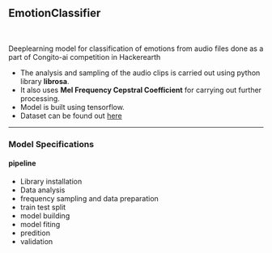 ## EmotionClassifier
<br>

Deeplearning model for classification of emotions from audio files done as a part of Congito-ai competition in Hackerearth
 * The analysis and sampling of the audio clips is carried out using python library **librosa**.
 * It also uses **Mel Frequency Cepstral Coefficient** for carrying out further processing.
 * Model is built using tensorflow.
 * Dataset can be found out [here](https://drive.google.com/drive/folders/1hubucAPJSWF4cXTrDJyRvg2nl8SGmv54?usp=sharing)
 
 <hr>
 
 ### Model Specifications
 
 #### pipeline
  * Library installation
  * Data analysis
  * frequency sampling and data preparation
  * train test split 
  * model building
  * model fiting
  * predition
  * validation
